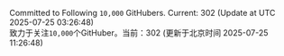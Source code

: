 Committed to Following `10,000` GitHubers. Current: <!-- FOLLOWING_COUNT -->302<!-- FOLLOWING_COUNT --> (Update at UTC <!-- LAST_UPDATED -->2025-07-25 03:26:48<!-- LAST_UPDATED -->)<br>
致力于关注`10,000`个GitHuber。当前：<!-- FOLLOWING_COUNT -->302<!-- FOLLOWING_COUNT --> (更新于北京时间 <!-- LAST_UPDATED_CST -->2025-07-25 11:26:48<!-- LAST_UPDATED_CST -->)
